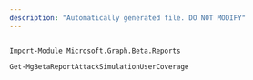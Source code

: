 ```yaml
---
description: "Automatically generated file. DO NOT MODIFY"
---
```


```powershellv2

Import-Module Microsoft.Graph.Beta.Reports

Get-MgBetaReportAttackSimulationUserCoverage

```
